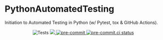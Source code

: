 # PythonAutomatedTesting
Initiation to Automated Testing in Python (w/ Pytest, tox & GitHub Actions).

<p align="center">
    <img src="https://github.com/TheoCrd/PythonAutomatedTesting/actions/workflows/tests.yml/badge.svg" alt="Tests">
    <a href="https://codecov.io/gh/TheoCrd/PythonAutomatedTesting" >
        <img src="https://codecov.io/gh/TheoCrd/PythonAutomatedTesting/graph/badge.svg?token=WS88R8LVLC"/>
    </a>
    <a href="https://github.com/pre-commit/pre-commit">
        <img src="https://img.shields.io/badge/pre--commit-enabled-brightgreen?logo=pre-commit&logoColor=white" alt="pre-commit">
    </a>
    <a href="https://results.pre-commit.ci/latest/github/TheoCrd/PythonAutomatedTesting/master">
        <img src="https://results.pre-commit.ci/badge/github/TheoCrd/PythonAutomatedTesting/master.svg" alt="pre-commit.ci status">
    </a>
</p>
